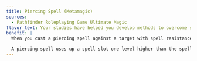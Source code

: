 ```yaml
---
title: Piercing Spell (Metamagic)
sources:
  - Pathfinder Roleplaying Game Ultimate Magic
flavor_text: Your studies have helped you develop methods to overcome spell resistance.
benefit: |
  When you cast a piercing spell against a target with spell resistance, it treats the spell resistance of the target as 5 lower than its actual SR.

  A piercing spell uses up a spell slot one level higher than the spell's actual level.
---
```


